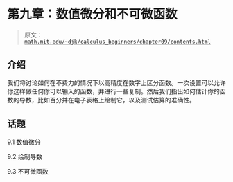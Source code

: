 # 第九章：数值微分和不可微函数

> 原文： [`math.mit.edu/~djk/calculus_beginners/chapter09/contents.html`](http://math.mit.edu/~djk/calculus_beginners/chapter09/contents.html)

## 介绍

我们将讨论如何在不费力的情况下以高精度在数字上区分函数。一次设置可以允许你这样做任何你可以输入的函数，并进行一些复制。然后我们指出如何估计你的函数的导数，比如百分并在电子表格上绘制它，以及测试估算的准确性。

## 话题

9.1 数值微分

9.2 绘制导数

9.3 不可微函数